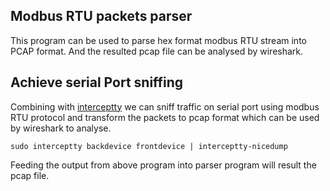 ## Modbus RTU packets parser
This program can be used to parse hex format modbus RTU stream into PCAP format.
And the resulted pcap file can be analysed by wireshark.

## Achieve serial Port sniffing  
Combining with [interceptty](https://github.com/geoffmeyers/interceptty) we can sniff traffic on serial port using modbus RTU protocol and transform the packets to pcap format which can be used by wireshark to analyse.

```code
sudo interceptty backdevice frontdevice | interceptty-nicedump
```

Feeding the output from above program into parser program will result the pcap file.
